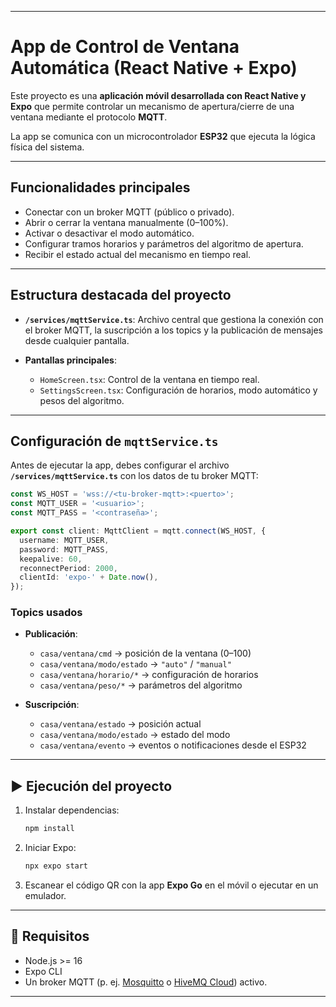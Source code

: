 

---

#  App de Control de Ventana Automática (React Native + Expo)

Este proyecto es una **aplicación móvil desarrollada con React Native y Expo** que permite controlar un mecanismo de apertura/cierre de una ventana mediante el protocolo **MQTT**.

La app se comunica con un microcontrolador **ESP32** que ejecuta la lógica física del sistema.

---

##  Funcionalidades principales

* Conectar con un broker MQTT (público o privado).
* Abrir o cerrar la ventana manualmente (0–100%).
* Activar o desactivar el modo automático.
* Configurar tramos horarios y parámetros del algoritmo de apertura.
* Recibir el estado actual del mecanismo en tiempo real.

---

##  Estructura destacada del proyecto

* **`/services/mqttService.ts`**:
  Archivo central que gestiona la conexión con el broker MQTT, la suscripción a los topics y la publicación de mensajes desde cualquier pantalla.

* **Pantallas principales**:

  * `HomeScreen.tsx`: Control de la ventana en tiempo real.
  * `SettingsScreen.tsx`: Configuración de horarios, modo automático y pesos del algoritmo.

---

##  Configuración de `mqttService.ts`

Antes de ejecutar la app, debes configurar el archivo **`/services/mqttService.ts`** con los datos de tu broker MQTT:

```ts
const WS_HOST = 'wss://<tu-broker-mqtt>:<puerto>';
const MQTT_USER = '<usuario>';
const MQTT_PASS = '<contraseña>';

export const client: MqttClient = mqtt.connect(WS_HOST, {
  username: MQTT_USER,
  password: MQTT_PASS,
  keepalive: 60,
  reconnectPeriod: 2000,
  clientId: 'expo-' + Date.now(),
});
```

### Topics usados

* **Publicación**:

  * `casa/ventana/cmd` → posición de la ventana (0–100)
  * `casa/ventana/modo/estado` → `"auto"` / `"manual"`
  * `casa/ventana/horario/*` → configuración de horarios
  * `casa/ventana/peso/*` → parámetros del algoritmo

* **Suscripción**:

  * `casa/ventana/estado` → posición actual
  * `casa/ventana/modo/estado` → estado del modo
  * `casa/ventana/evento` → eventos o notificaciones desde el ESP32

---

## ▶️ Ejecución del proyecto

1. Instalar dependencias:

   ```bash
   npm install
   ```

2. Iniciar Expo:

   ```bash
   npx expo start
   ```

3. Escanear el código QR con la app **Expo Go** en el móvil o ejecutar en un emulador.

---

## 🔗 Requisitos

* Node.js >= 16
* Expo CLI
* Un broker MQTT (p. ej. [Mosquitto](https://test.mosquitto.org/) o [HiveMQ Cloud](https://www.hivemq.com/cloud/)) activo.

---

